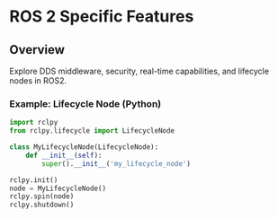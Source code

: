 # ROS 2 Specific Features

## Overview
Explore DDS middleware, security, real-time capabilities, and lifecycle nodes in ROS2.

### Example: Lifecycle Node (Python)
```python
import rclpy
from rclpy.lifecycle import LifecycleNode

class MyLifecycleNode(LifecycleNode):
    def __init__(self):
        super().__init__('my_lifecycle_node')

rclpy.init()
node = MyLifecycleNode()
rclpy.spin(node)
rclpy.shutdown()
```
